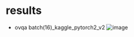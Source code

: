 # results
- ovqa batch(16)_kaggle_pytorch2_v2
  ![image](https://github.com/user-attachments/assets/1d84e983-0a4b-411a-b3f1-1bac36798b7d)

